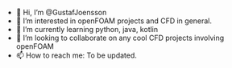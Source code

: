 - 👋 Hi, I’m @GustafJoensson
- 👀 I’m interested in openFOAM projects and CFD in general. 
- 🌱 I’m currently learning python, java, kotlin
- 💞️ I’m looking to collaborate on any cool CFD projects involving openFOAM
- 📫 How to reach me: To be updated.

<!---
GustafJoensson/GustafJoensson is a ✨ special ✨ repository because its `README.md` (this file) appears on your GitHub profile.
You can click the Preview link to take a look at your changes.
--->
